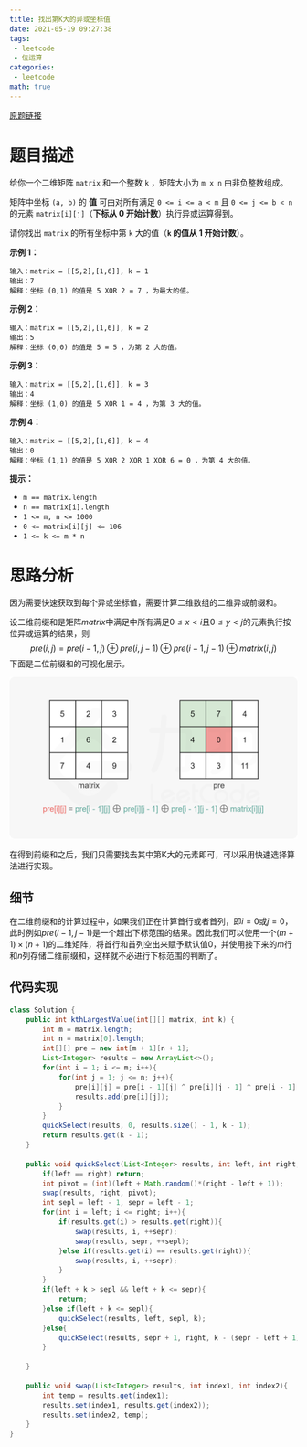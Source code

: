 ```yaml
---
title: 找出第K大的异或坐标值
date: 2021-05-19 09:27:38
tags:
 - leetcode
 - 位运算
categories:
 - leetcode
math: true
---
```


[原题链接](https://leetcode-cn.com/problems/find-kth-largest-xor-coordinate-value/)

# 题目描述

给你一个二维矩阵 `matrix` 和一个整数 `k` ，矩阵大小为 `m x n` 由非负整数组成。

矩阵中坐标 `(a, b)` 的 **值** 可由对所有满足 `0 <= i <= a < m` 且 `0 <= j <= b < n` 的元素 `matrix[i][j]`（**下标从 0 开始计数**）执行异或运算得到。

请你找出 `matrix` 的所有坐标中第 `k` 大的值（**`k` 的值从 1 开始计数**）。

<!-- more -->

**示例 1：**

```
输入：matrix = [[5,2],[1,6]], k = 1
输出：7
解释：坐标 (0,1) 的值是 5 XOR 2 = 7 ，为最大的值。
```

**示例 2：**

```
输入：matrix = [[5,2],[1,6]], k = 2
输出：5
解释：坐标 (0,0) 的值是 5 = 5 ，为第 2 大的值。
```

**示例 3：**

```
输入：matrix = [[5,2],[1,6]], k = 3
输出：4
解释：坐标 (1,0) 的值是 5 XOR 1 = 4 ，为第 3 大的值。
```

**示例 4：**

```
输入：matrix = [[5,2],[1,6]], k = 4
输出：0
解释：坐标 (1,1) 的值是 5 XOR 2 XOR 1 XOR 6 = 0 ，为第 4 大的值。
```

**提示：**

- `m == matrix.length`
- `n == matrix[i].length`
- `1 <= m, n <= 1000`
- `0 <= matrix[i][j] <= 106`
- `1 <= k <= m * n`

# 思路分析

因为需要快速获取到每个异或坐标值，需要计算二维数组的二维异或前缀和。

设二维前缀和是矩阵$matrix$中满足中所有满足$0 \leq x < i$且$0 \leq y < j$的元素执行按位异或运算的结果，则
$$
pre(i, j) = pre(i - 1, j) \oplus pre(i, j - 1) \oplus pre(i - 1, j - 1) \oplus matrix(i, j)
$$
下面是二位前缀和的可视化展示。

![fig1](https://raw.githubusercontent.com/juhick/picJuhick/master/2021/05/20210519093919.png)

在得到前缀和之后，我们只需要找去其中第K大的元素即可，可以采用快速选择算法进行实现。

## 细节

在二维前缀和的计算过程中，如果我们正在计算首行或者首列，即$i=0$或$j=0$，此时例如$\textit{pre}(i-1,j-1)$是一个超出下标范围的结果。因此我们可以使用一个$(m+1) \times (n+1)$的二维矩阵，将首行和首列空出来赋予默认值0，并使用接下来的$m$行和$n$列存储二维前缀和，这样就不必进行下标范围的判断了。

## 代码实现

```java
class Solution {
    public int kthLargestValue(int[][] matrix, int k) {
        int m = matrix.length;
        int n = matrix[0].length;
        int[][] pre = new int[m + 1][n + 1];
        List<Integer> results = new ArrayList<>();
        for(int i = 1; i <= m; i++){
            for(int j = 1; j <= n; j++){
                pre[i][j] = pre[i - 1][j] ^ pre[i][j - 1] ^ pre[i - 1][j - 1] ^ matrix[i - 1][j - 1];
                results.add(pre[i][j]);
            }
        }
        quickSelect(results, 0, results.size() - 1, k - 1);
        return results.get(k - 1);
    }

    public void quickSelect(List<Integer> results, int left, int right, int k){
        if(left == right) return;
        int pivot = (int)(left + Math.random()*(right - left + 1));
        swap(results, right, pivot);
        int sepl = left - 1, sepr = left - 1;
        for(int i = left; i <= right; i++){
            if(results.get(i) > results.get(right)){
                swap(results, i, ++sepr);
                swap(results, sepr, ++sepl);
            }else if(results.get(i) == results.get(right)){
                swap(results, i, ++sepr);
            }
        }
        if(left + k > sepl && left + k <= sepr){
            return;
        }else if(left + k <= sepl){
            quickSelect(results, left, sepl, k);
        }else{
            quickSelect(results, sepr + 1, right, k - (sepr - left + 1));
        }

    }

    public void swap(List<Integer> results, int index1, int index2){
        int temp = results.get(index1);
        results.set(index1, results.get(index2));
        results.set(index2, temp);
    }
}
```

